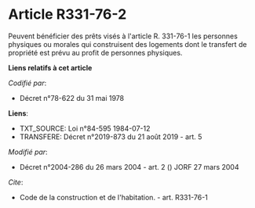 # Article R331-76-2

Peuvent bénéficier des prêts visés à l'article R. 331-76-1 les personnes physiques ou morales qui construisent des logements
dont le transfert de propriété est prévu au profit de personnes physiques.

**Liens relatifs à cet article**

_Codifié par_:

  - Décret n°78-622 du 31 mai 1978

**Liens**:

  - TXT_SOURCE: Loi n°84-595 1984-07-12
  - TRANSFERE: Décret n°2019-873 du 21 août 2019 - art. 5

_Modifié par_:

  - Décret n°2004-286 du 26 mars 2004 - art. 2 () JORF 27 mars 2004

_Cite_:

  - Code de la construction et de l'habitation. - art. R331-76-1

